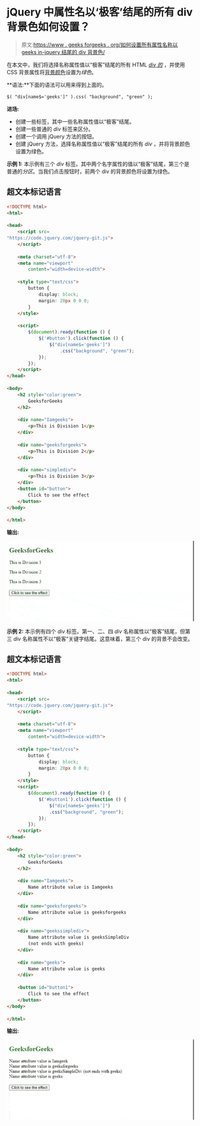 # jQuery 中属性名以‘极客’结尾的所有 div 背景色如何设置？

> 原文:[https://www . geeks forgeeks . org/如何设置所有属性名称以 geeks in-jquery 结尾的 div 背景色/](https://www.geeksforgeeks.org/how-to-set-background-color-of-all-divs-in-which-attribute-name-ends-with-geeks-in-jquery/)

在本文中，我们将选择名称属性值以“极客”结尾的所有 HTML [*div 的*](https://www.geeksforgeeks.org/div-tag-html/) ，并使用 CSS 背景属性将[背景颜色](https://www.geeksforgeeks.org/css-background-color-property/)设置为*绿色*。

**语法:**下面的语法可以用来得到上面的。

```html
$( "div[name$='geeks']" ).css( "background", "green" );
```

**进场:**

*   创建一些标签，其中一些名称属性值以“极客”结尾。
*   创建一些普通的 *div* 标签来区分。
*   创建一个调用 jQuery 方法的按钮。
*   创建 jQuery 方法，选择名称属性值以“极客”结尾的所有 *div* ，并将背景颜色设置为绿色。

**示例 1:** 本示例有三个 *div* 标签。其中两个名字属性的值以“极客”结尾，第三个是普通的*分区*。当我们点击按钮时，前两个 div 的背景颜色将设置为绿色。

## 超文本标记语言

```html
<!DOCTYPE html>
<html>

<head>
    <script src=
"https://code.jquery.com/jquery-git.js">
    </script>

    <meta charset="utf-8">
    <meta name="viewport" 
        content="width=device-width">

    <style type="text/css">
        button {
            display: block;
            margin: 20px 0 0 0;
        }
    </style>

    <script>
        $(document).ready(function () {
            $('#button').click(function () {
                $("div[name$='geeks']")
                    .css("background", "green");
            });
        });
    </script>
</head>

<body>
    <h2 style="color:green">
        GeeksforGeeks
    </h2>

    <div name="Iamgeeks">
        <p>This is Division 1</p>
    </div>

    <div name="geeksforgeeks">
        <p>This is Division 2</p>
    </div>

    <div name="simplediv">
        <p>This is Division 3</p>
    </div>
    <button id="button">
        Click to see the effect
    </button>
</body>

</html>
```

**输出:**

![](img/0fdc7045fc58ec348bdf96d13817eeb1.png)

**示例 2:** 本示例有四个 *div* 标签。第一、二、四 *div* 名称属性以“极客”结尾，但第三 *div* 名称属性不以“极客”关键字结尾。这意味着，第三个 div 的背景不会改变。

## 超文本标记语言

```html
<!DOCTYPE html>
<html>

<head>
    <script src=
"https://code.jquery.com/jquery-git.js">
    </script>

    <meta charset="utf-8">
    <meta name="viewport" 
        content="width=device-width">

    <style type="text/css">
        button {
            display: block;
            margin: 20px 0 0 0;
        }
    </style>
    <script>
        $(document).ready(function () {
            $('#button1').click(function () {
                $("div[name$='geeks']")
                .css("background", "green");
            });
        });
    </script>
</head>

<body>
    <h2 style="color:green">
        GeeksforGeeks
    </h2>

    <div name="Iamgeeks">
        Name attribute value is Iamgeeks
    </div>

    <div name="geeksforgeeks">
        Name attribute value is geeksforgeeks
    </div>

    <div name="geekssimplediv">
        Name attribute value is geeksSimpleDiv 
        (not ends with geeks)
    </div>

    <div name="geeks">
        Name attribute value is geeks
    </div>

    <button id="button1">
        Click to see the effect
    </button>
</body>

</html>
```

**输出:**

![](img/1fc2d934a22429b23f77badbd7f47aa3.png)